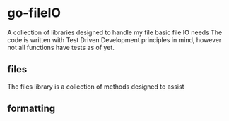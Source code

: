 # go-fileIO

A collection of libraries designed to handle my file basic file IO needs
The code is written with Test Driven Development principles in mind, however not all functions have tests as of yet.

## files

The files library is a collection of methods designed to assist

## formatting
